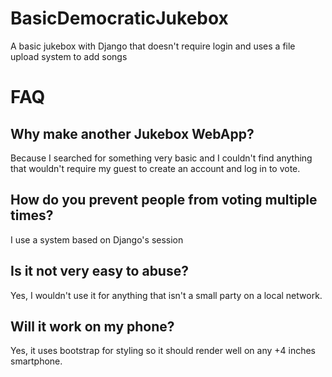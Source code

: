 # BasicDemocraticJukebox
A basic jukebox with Django that doesn't require login and uses a file upload system to add songs

# FAQ
## Why make another Jukebox WebApp?
Because I searched for something very basic and I couldn't find anything that wouldn't require my guest to create an account and log in to vote.

## How do you prevent people from voting multiple times?
I use a system based on Django's session 

## Is it not very easy to abuse?
Yes, I wouldn't use it for anything that isn't a small party on a local network.

## Will it work on my phone?
Yes, it uses bootstrap for styling so it should render well on any +4 inches smartphone.